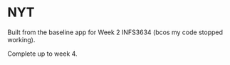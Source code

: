 # NYT
 
Built from the baseline app for Week 2 INFS3634 (bcos my code stopped working). 

Complete up to week 4.

